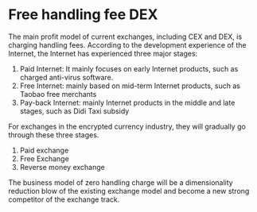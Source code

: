 # Free handling fee DEX

The main profit model of current exchanges, including CEX and DEX, is charging handling fees. According to the development experience of the Internet, the Internet has experienced three major stages:

1. Paid Internet: It mainly focuses on early Internet products, such as charged anti-virus software.
2. Free Internet: mainly based on mid-term Internet products, such as Taobao free merchants
3. Pay-back Internet: mainly Internet products in the middle and late stages, such as Didi Taxi subsidy

For exchanges in the encrypted currency industry, they will gradually go through these three stages.

1. Paid exchange
2. Free Exchange
3. Reverse money exchange

The business model of zero handling charge will be a dimensionality reduction blow of the existing exchange model and become a new strong competitor of the exchange track.[  
](https://doc.zgoat.org/chan-pin-ji-gui-hua/wei-lai-gui-hua)

